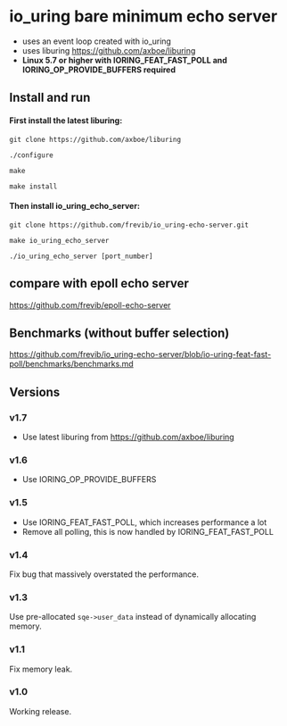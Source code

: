 # io_uring bare minimum echo server
* uses an event loop created with io_uring
* uses liburing https://github.com/axboe/liburing
* __Linux 5.7 or higher with IORING_FEAT_FAST_POLL and IORING_OP_PROVIDE_BUFFERS required__


## Install and run
#### First install the latest liburing:

`git clone https://github.com/axboe/liburing`

`./configure`

`make`

`make install`


#### Then install io_uring_echo_server:

`git clone https://github.com/frevib/io_uring-echo-server.git`

`make io_uring_echo_server`

`./io_uring_echo_server [port_number]`

## compare with epoll echo server
https://github.com/frevib/epoll-echo-server


## Benchmarks (without buffer selection)
https://github.com/frevib/io_uring-echo-server/blob/io-uring-feat-fast-poll/benchmarks/benchmarks.md



## Versions

### v1.7
* Use latest liburing from https://github.com/axboe/liburing

### v1.6
* Use IORING_OP_PROVIDE_BUFFERS

### v1.5
* Use IORING_FEAT_FAST_POLL, which increases performance a lot
* Remove all polling, this is now handled by IORING_FEAT_FAST_POLL

### v1.4
Fix bug that massively overstated the performance.

### v1.3
Use pre-allocated `sqe->user_data` instead of dynamically allocating memory.

### v1.1
Fix memory leak.

### v1.0
Working release.

